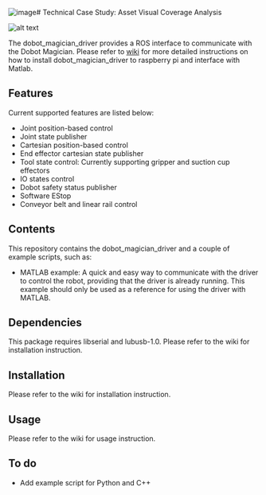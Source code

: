 ![image](https://github.com/user-attachments/assets/e5bf7fdd-d2c8-4322-8074-7c4bd3d9c274)# Technical Case Study: Asset Visual Coverage Analysis

![alt text]([http://url/to/img.png](https://facebookresearch.github.io/projectaria_tools/assets/images/camera3d-coordinate-frame-8e7eb3a8462f8402724205da4332725a.png))

The dobot_magician_driver provides a ROS interface to communicate with the Dobot Magician.
Please refer to [wiki](https://github.com/gapaul/dobot_magician_driver/wiki/) for more detailed instructions on how to install dobot_magician_driver to raspberry pi and interface with Matlab. 

## Features
Current supported features are listed below:
- Joint position-based control
- Joint state publisher
- Cartesian position-based control
- End effector cartesian state publisher
- Tool state control: Currently supporting gripper and suction cup effectors
- IO states control
- Dobot safety status publisher
- Software EStop
- Conveyor belt and linear rail control

## Contents
This repository contains the dobot_magician_driver and a couple of example scripts, such as:
- MATLAB example: A quick and easy way to communicate with the driver to control the robot, providing that the driver is already running. This example should only be used as a reference for using the driver with MATLAB. 

## Dependencies
This package requires libserial and lubusb-1.0. Please refer to the wiki for installation instruction.

## Installation
Please refer to the wiki for installation instruction.

## Usage
Please refer to the wiki for usage instruction.

## To do
- Add example script for Python and C++
